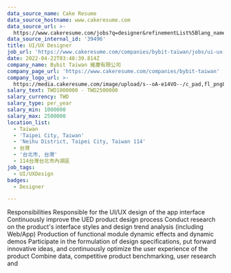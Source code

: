 ```yaml
---
data_source_name: Cake Resume
data_source_hostname: www.cakeresume.com
data_source_url: >-
  https://www.cakeresume.com/jobs?q=designer&refinementList%5Blang_name%5D%5B0%5D=English&refinementList%5Bsalary_type%5D=per_year
data_source_internal_id: '39496'
title: UI/UX Designer
job_url: 'https://www.cakeresume.com/companies/bybit-taiwan/jobs/ui-ux-designer-08ecc2'
date: 2022-04-22T03:48:39.814Z
company_name: Bybit Taiwan 維塵有限公司
company_page_url: 'https://www.cakeresume.com/companies/bybit-taiwan'
company_logo_url: >-
  https://media.cakeresume.com/image/upload/s--oA-e14VO--/c_pad,fl_png8,h_200,w_200/v1649301444/h8g3b381jzu7chk62ya4.png
salary_text: TWD1000000 - TWD2500000
salary_currency: TWD
salary_type: per_year
salary_min: 1000000
salary_max: 2500000
location_list:
  - Taiwan
  - 'Taipei City, Taiwan'
  - 'Neihu District, Taipei City, Taiwan 114'
  - 台灣
  - '台北市, 台灣'
  - 114台灣台北市內湖區
job_tags:
  - UI/UXDesign
badges:
  - Designer

---
```


Responsibilities Responsible for the UI/UX design of the app interface Continuously improve the UED product design process Conduct research on the product's interface styles and design trend analysis (including Web/App) Production of functional module dynamic effects and dynamic demos Participate in the formulation of design specifications, put forward innovative ideas, and continuously optimize the user experience of the product Combine data, competitive product benchmarking, user research and 
